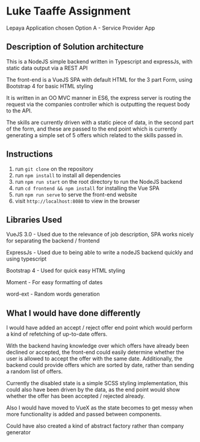 # Luke Taaffe Assignment

Lepaya Application chosen Option A - Service Provider App

## Description of Solution architecture

This is a NodeJS simple backend written in Typescript and expressJs, with static data output via a REST API

The front-end is a VueJS SPA with default HTML for the 3 part Form, using Bootstrap 4 for basic HTML styling

It is written in an OO MVC manner in ES6, the express server is routing the request via the companies controller which is outputting the request body to the API.

The skills are currently driven with a static piece of data, in the second part of the form, and these are passed to the end point which is currently generating a simple set of 5 offers which related to the skills passed in. 

## Instructions

1. run `git clone` on the repository
2. run `npm install` to install all dependencies
4. run `npm run start` on the root directory to run the NodeJS backend
5. run `cd frontend && npm install` for installing the Vue SPA
5. run `npm run serve` to serve the front-end website
6. visit `http://localhost:8080` to view in the browser
  
## Libraries Used

VueJS 3.0 - Used due to the relevance of job description, SPA works nicely for separating the backend / frontend

ExpressJs - Used due to being able to write a nodeJS backend quickly and using typescript

Bootstrap 4 - Used for quick easy HTML styling

Moment - For easy formatting of dates

word-ext - Random words generation

## What I would have done differently

I would have added an accept / reject offer end point which would perform a kind of refetching of up-to-date offers. 

With the backend having knowledge over which offers have already been declined or accepted, the front-end could easily determine whether the user is allowed to accept the offer with the same date.
Additionally, the backend could provide offers which are sorted by date, rather than sending a random list of offers.

Currently the disabled state is a simple SCSS styling implementation, this could also have been driven by the data, as the end point would show whether the offer has been accepted / rejected already. 

Also I would have moved to VueX as the state becomes to get messy when more functionality is added and passed between components.

Could have also created a kind of abstract factory rather than company generator

